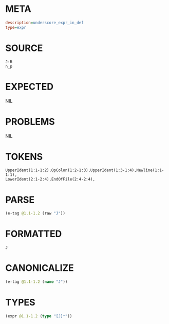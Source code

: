 # META
~~~ini
description=underscore_expr_in_def
type=expr
~~~
# SOURCE
~~~roc
J:R
n_p
~~~
# EXPECTED
NIL
# PROBLEMS
NIL
# TOKENS
~~~zig
UpperIdent(1:1-1:2),OpColon(1:2-1:3),UpperIdent(1:3-1:4),Newline(1:1-1:1),
LowerIdent(2:1-2:4),EndOfFile(2:4-2:4),
~~~
# PARSE
~~~clojure
(e-tag @1.1-1.2 (raw "J"))
~~~
# FORMATTED
~~~roc
J
~~~
# CANONICALIZE
~~~clojure
(e-tag @1.1-1.2 (name "J"))
~~~
# TYPES
~~~clojure
(expr @1.1-1.2 (type "[J]*"))
~~~
